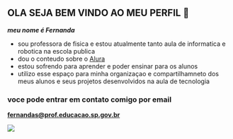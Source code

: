 ## OLA SEJA BEM VINDO AO MEU PERFIL 🍎

***meu nome é Fernanda***

- sou professora de fisica e estou atualmente tanto aula de informatica e robotica na escola publica
- dou o conteudo sobre o [Alura](https//www.alura.com.br)
- estou  sofrendo para aprender e poder ensinar para os alunos
- utilizo  esse espaço para minha organizaçao e compartilhamneto dos meus alunos e seus projetos desenvolvidos na aula de tecnologia
  
### voce pode entrar em contato comigo por email

**fernandas@prof.educacao.sp.gov.br**

![](https://media1.tenor.com/m/YVG0xDJg5eQAAAAC/teach-teaching.gif)
